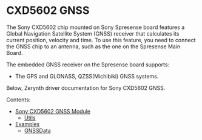 <!-- _lib.sony.cxd5602gnss -->
# CXD5602 GNSS

The Sony CXD5602 chip mounted on Sony Spresense board features a Global Navigation Satellite System (GNSS) receiver that calculates its current position, velocity and time.
To use this feature, you need to connect the GNSS chip to an antenna, such as the one on the Spresense Main Board.

The embedded GNSS receiver on the Spresense board supports:


* The GPS and GLONASS, QZSS(Michibiki) GNSS systems.

Below, Zerynth driver documentation for Sony CXD5602 GNSS.

Contents:


* [Sony CXD5602 GNSS Module](https://docs.zerynth.com/latest/official/lib.sony.cxd5602gnss/docs/official_lib.sony.cxd5602gnss_gnss.html)
    * [Utils](https://docs.zerynth.com/latest/official/lib.sony.cxd5602gnss/docs/official_lib.sony.cxd5602gnss_gnss.html#utils)
* [Examples](https://docs.zerynth.com/latest/official/lib.sony.cxd5602gnss/examples/examples.html)
    * [GNSSData](https://docs.zerynth.com/latest/official/lib.sony.cxd5602gnss/examples/examples.html#gnssdata)
